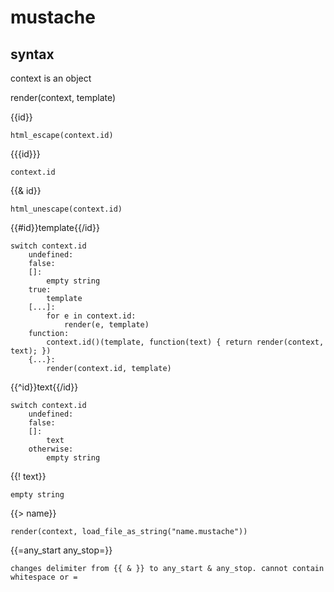 # mustache

## syntax

context is an object

render(context, template)

{{id}}

    html_escape(context.id)

{{{id}}}

    context.id

{{& id}}

    html_unescape(context.id)

{{#id}}template{{/id}}

    switch context.id
        undefined:
        false:
        []:
            empty string
        true:
            template
        [...]:
            for e in context.id:
                render(e, template)
        function:
            context.id()(template, function(text) { return render(context, text); })
        {...}:
            render(context.id, template)

{{^id}}text{{/id}}

    switch context.id
        undefined:
        false:
        []:
            text
        otherwise:
            empty string

{{! text}}

    empty string

{{> name}}

    render(context, load_file_as_string("name.mustache"))

{{=any_start any_stop=}}

    changes delimiter from {{ & }} to any_start & any_stop. cannot contain whitespace or =
